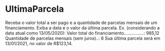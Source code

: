 # UltimaParcela
Receba o valor total a ser pago e a quantidade de parcelas mensais de um financiamento. Exiba a data e o valor da última parcela.  Ex. (considerando a data atual como 13/05/2020):  Valor total do financiamento................: 985,12 Quantidade de parcelas mensais (sem juros)..: 8  Sua última parcela será em 13/01/2021, no valor de R$123,14.
